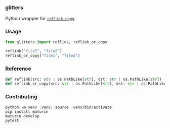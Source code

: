 ### glitters

Python wrapper for [`reflink-copy`](https://github.com/cargo-bins/reflink-copy).

### Usage


```python
from glitters import reflink, reflink_or_copy

reflink("file1", "file2")
reflink_or_copy("file1", "file2")
```

### Reference

```python
def reflink(src: str | os.PathLike[str], dst: str | os.PathLike[str]) -> None: ...
def reflink_or_copy(src: str | os.PathLike[str], dst: str | os.PathLike[str]) -> None: ...
```

### Contributing

```
python -m venv .venv; source .venv/bin/activate
pip install maturin
maturin develop
pytest
```
